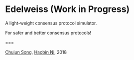 # Edelweiss (Work in Progress)

A light-weight consensus protocol simulator.

For safer and better consensus protocols!

===

[Chujun Song](https://github.com/SongChujun), [Haobin Ni](https://github.com/FTRobbin), 2018